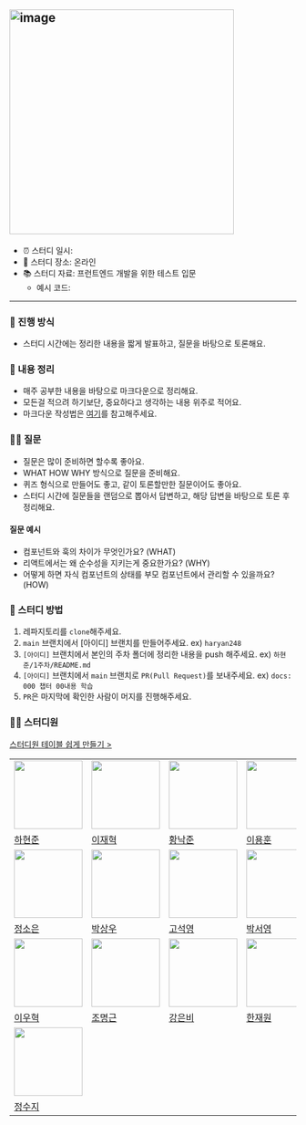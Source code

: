 ## <img width="394" alt="image" src="https://github.com/user-attachments/assets/14c420f1-817b-40a9-b6f9-904fe99429ab" />


- ⏰ 스터디 일시: 
- 🏫 스터디 장소: 온라인
- 📚 스터디 자료: 프런트엔드 개발을 위한 테스트 입문
  - 예시 코드: 

---

### 🚀 진행 방식

- 스터디 시간에는 정리한 내용을 짧게 발표하고, 질문을 바탕으로 토론해요.

### 📝 내용 정리

- 매주 공부한 내용을 바탕으로 마크다운으로 정리해요.
- 모든걸 적으려 하기보단, 중요하다고 생각하는 내용 위주로 적어요.
- 마크다운 작성법은 [여기](https://gist.github.com/ihoneymon/652be052a0727ad59601)를 참고해주세요.

### 🙋‍♂️ 질문

- 질문은 많이 준비하면 할수록 좋아요.
- WHAT HOW WHY 방식으로 질문을 준비해요.
- 퀴즈 형식으로 만들어도 좋고, 같이 토론할만한 질문이어도 좋아요.
- 스터디 시간에 질문들을 랜덤으로 뽑아서 답변하고, 해당 답변을 바탕으로 토론 후 정리해요.

#### 질문 예시

- 컴포넌트와 훅의 차이가 무엇인가요? (WHAT)
- 리액트에서는 왜 순수성을 지키는게 중요한가요? (WHY)
- 어떻게 하면 자식 컴포넌트의 상태를 부모 컴포넌트에서 관리할 수 있을까요? (HOW)

### 📌 스터디 방법

1. 레파지토리를 `clone`해주세요.
2. `main` 브랜치에서 [아이디] 브랜치를 만들어주세요. ex) `haryan248`
3. `[아이디]` 브랜치에서 본인의 주차 폴더에 정리한 내용을 push 해주세요. ex) `하현준/1주차/README.md`
4. `[아이디]` 브랜치에서 `main` 브랜치로 `PR(Pull Request)`를 보내주세요. ex) `docs: 000 챕터 00내용 학습`
5. `PR`은 마지막에 확인한 사람이 머지를 진행해주세요.

### 🏃‍♂️ 스터디원 
[스터디원 테이블 쉽게 만들기 >](https://dclcps.csb.app/)
<table>
  <tr>
    <td>
      <img
        src="https://avatars.githubusercontent.com/haryan248"
        width="120px"
        height="120px"
      />
    </td>
    <td>
      <img
        src="https://avatars.githubusercontent.com/jhlee0409"
        width="120px"
        height="120px"
      />
    </td>
    <td>
      <img
        src="https://avatars.githubusercontent.com/nakjun12"
        width="120px"
        height="120px"
      />
    </td>
    <td>
      <img
        src="https://avatars.githubusercontent.com/akatcn"
        width="120px"
        height="120px"
      />
    </td>
  </tr>
  <tr>
    <td><a href="https://github.com/haryan248">하현준</a></td>
    <td><a href="https://github.com/jhlee0409">이재혁</a></td>
    <td><a href="https://github.com/nakjun12">황낙준</a></td>
    <td><a href="https://github.com/akatcn">이용훈</a></td>
  </tr>
  <tr>
    <td>
      <img
        src="https://avatars.githubusercontent.com/ssilver01"
        width="120px"
        height="120px"
      />
    </td>
    <td>
      <img
        src="https://avatars.githubusercontent.com/SangWoo9734"
        width="120px"
        height="120px"
      />
    </td>
    <td>
      <img
        src="https://avatars.githubusercontent.com/samseburn"
        width="120px"
        height="120px"
      />
    </td>
    <td>
      <img
        src="https://avatars.githubusercontent.com/ongddree"
        width="120px"
        height="120px"
      />
    </td>
  </tr>
  <tr>
    <td><a href="https://github.com/ssilver01">정소은</a></td>
    <td><a href="https://github.com/SangWoo9734">박상우</a></td>
    <td><a href="https://github.com/samseburn">고석영</a></td>
    <td><a href="https://github.com/ongddree">박서영</a></td>
  </tr>
  <tr>
    <td>
      <img
        src="https://avatars.githubusercontent.com/wo-o29"
        width="120px"
        height="120px"
      />
    </td>
    <td>
      <img
        src="https://avatars.githubusercontent.com/dding-g"
        width="120px"
        height="120px"
      />
    </td>
    <td>
      <img
        src="https://avatars.githubusercontent.com/eunnbi"
        width="120px"
        height="120px"
      />
    </td>
    <td>
      <img
        src="https://avatars.githubusercontent.com/JoyJaewon"
        width="120px"
        height="120px"
      />
    </td>
  </tr>
  <tr>
    <td><a href="https://github.com/wo-o29">이우혁</a></td>
    <td><a href="https://github.com/dding-g">조명근</a></td>
    <td><a href="https://github.com/eunnbi">강은비</a></td>
    <td><a href="https://github.com/JoyJaewon">한재원</a></td>
  </tr>
  <tr>
    <td>
      <img
        src="https://avatars.githubusercontent.com/rarlala"
        width="120px"
        height="120px"
      />
    </td>
  </tr>
  <tr>
    <td><a href="https://github.com/rarlala">정수지</a></td>
  </tr>
</table>



